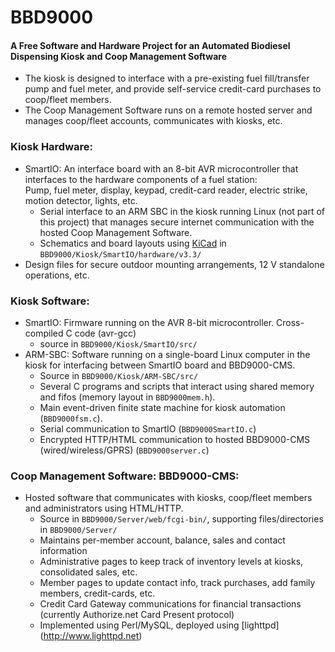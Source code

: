 # BBD9000
#### A Free Software and Hardware Project for an Automated Biodiesel Dispensing Kiosk and Coop Management Software
* The kiosk is designed to interface with a pre-existing fuel fill/transfer pump and fuel meter,
and provide self-service credit-card purchases to coop/fleet members.
* The Coop Management Software runs on a remote hosted server and manages coop/fleet accounts,
communicates with kiosks, etc.

### Kiosk Hardware:
* SmartIO: An interface board with an 8-bit AVR microcontroller that interfaces to
the hardware components of a fuel station:  
    Pump, fuel meter, display, keypad, credit-card reader, electric strike, motion detector, lights, etc.
    * Serial interface to an ARM SBC in the kiosk running Linux (not part of this project)
    that manages secure internet communication with the hosted
Coop Management Software.
    * Schematics and board layouts using [KiCad](http://www.kicad-pcb.org) in `BBD9000/Kiosk/SmartIO/hardware/v3.3/`
* Design files for secure outdoor mounting arrangements, 12 V standalone operations, etc.

### Kiosk Software:
* SmartIO: Firmware running on the AVR 8-bit microcontroller. Cross-compiled C code (avr-gcc)
    * source in `BBD9000/Kiosk/SmartIO/src/`
* ARM-SBC: Software running on a single-board Linux computer in the kiosk for interfacing between SmartIO board and BBD9000-CMS.
    * Source in `BBD9000/Kiosk/ARM-SBC/src/`
    * Several C programs and scripts that interact using shared memory and fifos (memory layout in `BBD9000mem.h`).
    * Main event-driven finite state machine for kiosk automation (`BBD9000fsm.c`).
    * Serial communication to SmartIO (`BBD9000SmartIO.c`)
    * Encrypted HTTP/HTML communication to hosted BBD9000-CMS (wired/wireless/GPRS) (`BBD9000server.c`)

### Coop Management Software: BBD9000-CMS:
* Hosted software that communicates with kiosks, coop/fleet members and administrators using HTML/HTTP.
    * Source in `BBD9000/Server/web/fcgi-bin/`, supporting files/directories in `BBD9000/Server/`
    * Maintains per-member account, balance, sales and contact information
    * Administrative pages to keep track of inventory levels at kiosks, consolidated sales, etc.
    * Member pages to update contact info, track purchases, add family members, credit-cards, etc.
    * Credit Card Gateway communications for financial transactions (currently Authorize.net Card Present protocol)
    * Implemented using Perl/MySQL, deployed using [lighttpd] (http://www.lighttpd.net)
